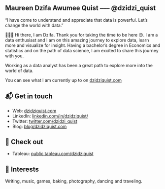 
## Maureen Dzifa Awumee Quist ––– @dzidzi_quist
“I have come to understand and appreciate that data is powerful. Let’s change the world with data.”

👩🏽‍💻 Hi there, I am Dzifa. Thank you for taking the time to be here 😊. I am a data enthusiast and I am on this amazing journey to explore data, learn more and visualize for insight. Having a bachelor’s degree in Economics and statistics and on the path of data science, I am excited to share this journey with you. 

Working as a data analyst has been a great path to explore more into the world of data.


You can see what I am currently up to on [dzidziquist.com](https://dzidziquist.com/)

## 📬 Get in touch

- Web: [dzidziquist.com](https://dzidziquist.com/)
- LinkedIn: [linkedin.com/in/dzidziquist/](https://www.linkedin.com/in/maureen-dzifa-awumee-quist-b1498aba/)
- Twitter: [twitter.com/dzidzi_quist](https://twitter.com/dzidzi_quist)
- Blog: [blog/dzidziquist.com](https://dzidziquist.com/blog)


## 🔎 Check out 

- Tableau: [public.tableau.com/dzidziquist](https://public.tableau.com/profile/maureen.dzifa.awumee.quist#!/)

## 🤎 Interests

Writing, music, games, baking, photography, dancing and traveling.
<!--




Here are some ideas to get you started:

- 🔭 I’m currently working on ...
- 🌱 I’m currently learning ...
- 👯 I’m looking to collaborate on ...
- 🤔 I’m looking for help with ...
- 💬 Ask me about ...
- 📫 How to reach me: ...
- 😄 Pronouns: ...
- ⚡ Fun fact: ...
-->
